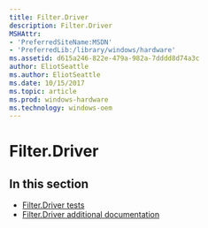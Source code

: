 ```yaml
---
title: Filter.Driver
description: Filter.Driver
MSHAttr:
- 'PreferredSiteName:MSDN'
- 'PreferredLib:/library/windows/hardware'
ms.assetid: d615a246-822e-479a-982a-7dddd8d74a3c
author: EliotSeattle
ms.author: EliotSeattle
ms.date: 10/15/2017
ms.topic: article
ms.prod: windows-hardware
ms.technology: windows-oem
---
```


# Filter.Driver


## <span id="in_this_section"></span>In this section


-   [Filter.Driver tests](filter-driver-tests.md)
-   [Filter.Driver additional documentation](filter-driver-additional-documentation.md)

 

 






